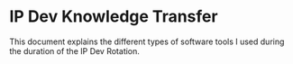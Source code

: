 # IP Dev Knowledge Transfer

This document explains the different types of software tools I used during the duration of the IP Dev Rotation.
